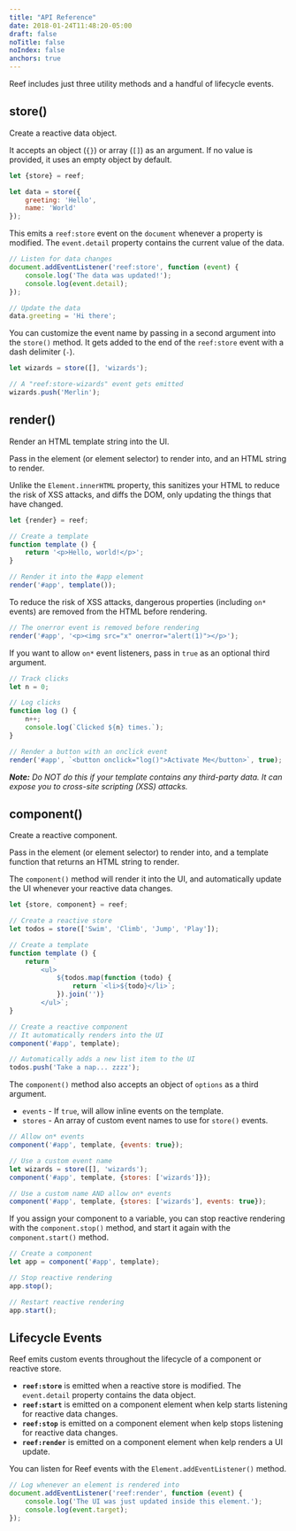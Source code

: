```yaml
---
title: "API Reference"
date: 2018-01-24T11:48:20-05:00
draft: false
noTitle: false
noIndex: false
anchors: true
---
```


Reef includes just three utility methods and a handful of lifecycle events.

<div id="table-of-contents"></div>

## store()

Create a reactive data object. 

It accepts an object (`{}`) or array (`[]`) as an argument. If no value is provided, it uses an empty object by default.

```js
let {store} = reef;

let data = store({
	greeting: 'Hello',
	name: 'World'
});
```

This emits a `reef:store` event on the `document` whenever a property is modified. The `event.detail` property contains the current value of the data.

```js
// Listen for data changes
document.addEventListener('reef:store', function (event) {
	console.log('The data was updated!');
	console.log(event.detail);
});

// Update the data
data.greeting = 'Hi there';
```

You can customize the event name by passing in a second argument into the `store()` method. It gets added to the end of the `reef:store` event with a dash delimiter (`-`).

```js
let wizards = store([], 'wizards');

// A "reef:store-wizards" event gets emitted
wizards.push('Merlin');
```



## render()

Render an HTML template string into the UI. 

Pass in the element (or element selector) to render into, and an HTML string to render.

Unlike the `Element.innerHTML` property, this sanitizes your HTML to reduce the risk of XSS attacks, and diffs the DOM, only updating the things that have changed.

```js
let {render} = reef;

// Create a template
function template () {
	return '<p>Hello, world!</p>';
}

// Render it into the #app element
render('#app', template());
```

To reduce the risk of XSS attacks, dangerous properties (including `on*` events) are removed from the HTML before rendering.

```js
// The onerror event is removed before rendering
render('#app', '<p><img src="x" onerror="alert(1)"></p>');
```

If you want to allow `on*` event listeners, pass in `true` as an optional third argument.

```js
// Track clicks
let n = 0;

// Log clicks
function log () {
	n++;
	console.log(`Clicked ${n} times.`);
}

// Render a button with an onclick event
render('#app', `<button onclick="log()">Activate Me</button>`, true);
```

_**Note:** Do NOT do this if your template contains any third-party data. It can expose you to cross-site scripting (XSS) attacks._


## component()

Create a reactive component.

Pass in the element (or element selector) to render into, and a template function that returns an HTML string to render.

The `component()` method will render it into the UI, and automatically update the UI whenever your reactive data changes.

```js
let {store, component} = reef;

// Create a reactive store
let todos = store(['Swim', 'Climb', 'Jump', 'Play']);

// Create a template
function template () {
	return `
		<ul>
			${todos.map(function (todo) {
				return `<li>${todo}</li>`;
			}).join('')}
		</ul>`;
}

// Create a reactive component
// It automatically renders into the UI
component('#app', template);

// Automatically adds a new list item to the UI
todos.push('Take a nap... zzzz');
```

The `component()` method also accepts an object of `options` as a third argument.

- `events` - If `true`, will allow inline events on the template.
- `stores` - An array of custom event names to use for `store()` events.

```js
// Allow on* events
component('#app', template, {events: true});

// Use a custom event name
let wizards = store([], 'wizards');
component('#app', template, {stores: ['wizards']});

// Use a custom name AND allow on* events
component('#app', template, {stores: ['wizards'], events: true});
```

If you assign your component to a variable, you can stop reactive rendering with the `component.stop()` method, and start it again with the `component.start()` method.

```js
// Create a component
let app = component('#app', template);

// Stop reactive rendering
app.stop();

// Restart reactive rendering
app.start();
```



## Lifecycle Events

Reef emits custom events throughout the lifecycle of a component or reactive store.

- **`reef:store`** is emitted when a reactive store is modified. The `event.detail` property contains the data object.
- **`reef:start`** is emitted on a component element when kelp starts listening for reactive data changes.
- **`reef:stop`** is emitted on a component element when kelp stops listening for reactive data changes.
- **`reef:render`** is emitted on a component element when kelp renders a UI update.

You can listen for Reef events with the `Element.addEventListener()` method.

```js
// Log whenever an element is rendered into
document.addEventListener('reef:render', function (event) {
	console.log('The UI was just updated inside this element.');
	console.log(event.target);
});
```